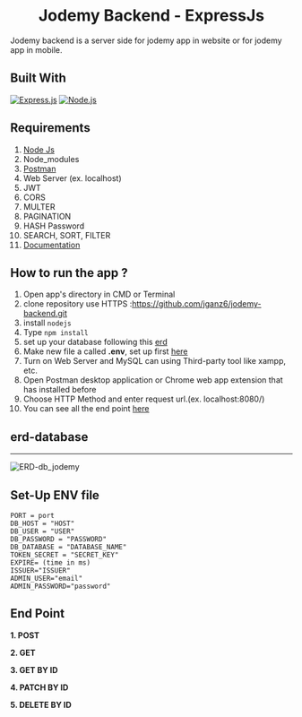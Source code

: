 <h1 align="center"> Jodemy Backend - ExpressJs</h1>

Jodemy backend is a server side for jodemy app in website or for jodemy app in mobile.

## Built With

[![Express.js](https://img.shields.io/badge/Express.js-4.x-orange.svg?style=rounded-square)](https://expressjs.com/en/starter/installing.html)
[![Node.js](https://img.shields.io/badge/Node.js-v.12.18.3-green.svg?style=rounded-square)](https://nodejs.org/)

## Requirements

1. <a href="https://nodejs.org/en/download/">Node Js</a>
2. Node_modules
3. <a href="https://www.getpostman.com/">Postman</a>
4. Web Server (ex. localhost)
5. JWT
6. CORS
7. MULTER
8. PAGINATION
9. HASH Password
10. SEARCH, SORT, FILTER
11. <a href="https://documenter.getpostman.com/view/15090308/TzCTaRTD">Documentation</a>

## How to run the app ?

1. Open app's directory in CMD or Terminal
2. clone repository use HTTPS :https://github.com/jganz6/jodemy-backend.git
3. install `nodejs`
4. Type `npm install`
5. set up your database following this [erd](#erd-database)
6. Make new file a called **.env**, set up first [here](#set-up-env-file)
7. Turn on Web Server and MySQL can using Third-party tool like xampp, etc.
8. Open Postman desktop application or Chrome web app extension that has installed before
9. Choose HTTP Method and enter request url.(ex. localhost:8080/)
10. You can see all the end point [here](#end-point)

## erd-database

---

![ERD-db_jodemy](https://user-images.githubusercontent.com/67989743/114575482-66e84600-9ca4-11eb-8a39-dad893c3126a.png)

## Set-Up ENV file

```ENV
PORT = port
DB_HOST = "HOST"
DB_USER = "USER"
DB_PASSWORD = "PASSWORD"
DB_DATABASE = "DATABASE_NAME"
TOKEN_SECRET = "SECRET_KEY"
EXPIRE= (time in ms)
ISSUER="ISSUER"
ADMIN_USER="email"
ADMIN_PASSWORD="password"
```

## End Point

**1. POST**

**2. GET**

**3. GET BY ID**

**4. PATCH BY ID**

**5. DELETE BY ID**
